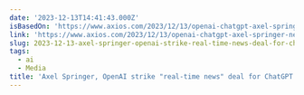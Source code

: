 ```yaml
---
date: '2023-12-13T14:41:43.000Z'
isBasedOn: 'https://www.axios.com/2023/12/13/openai-chatgpt-axel-springer-news-deal'
link: 'https://www.axios.com/2023/12/13/openai-chatgpt-axel-springer-news-deal'
slug: 2023-12-13-axel-springer-openai-strike-real-time-news-deal-for-chatgpt
tags:
  - ai
  - Media
title: 'Axel Springer, OpenAI strike "real-time news" deal for ChatGPT'
---
```


